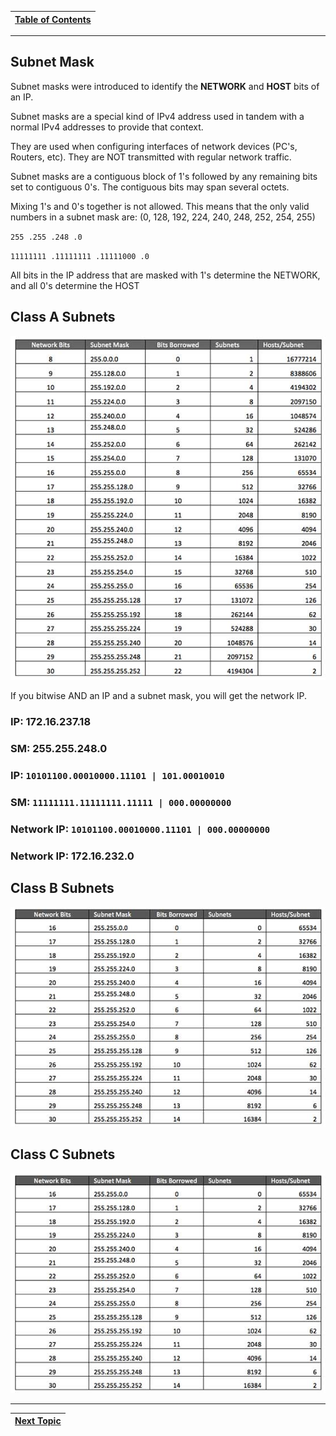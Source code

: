 |[Table of Contents](/00-Table-of-Contents.md)|
|---|

---

## Subnet Mask

Subnet masks were introduced to identify the **NETWORK** and **HOST** bits of an IP.

Subnet masks are a special kind of IPv4 address used in tandem with a normal IPv4 addresses to provide that context.

They are used when configuring interfaces of network devices \(PC's, Routers, etc\). They are NOT transmitted with regular network traffic.

Subnet masks are a contiguous block of 1's followed by any remaining bits set to contiguous 0's. The contiguous bits may span several octets.

Mixing 1's and 0's together is not allowed. This means that the only valid numbers in a subnet mask are: \(0, 128, 192, 224, 240, 248, 252, 254, 255\)

`255 .255 .248 .0`

`11111111 .11111111 .11111000 .0`

All bits in the IP address that are masked with 1's determine the NETWORK, and all 0's determine the HOST

## Class A Subnets

![](/assets/subnet.png)

If you bitwise AND an IP and a subnet mask, you will get the network IP.

### **IP:**    172.16.237.18

### **SM:**   255.255.248.0

### **IP:**                `10101100.00010000.11101 | 101.00010010`

### **SM:**              `11111111.11111111.11111 | 000.00000000`

### **Network IP:** `10101100.00010000.11101 | 000.00000000`

### Network IP: 172.16.232.0

## Class B Subnets

![](/assets/subnetb.png)

## Class C Subnets

![](/assets/subnetc.png)

---

|[Next Topic](/05-osi-layer-3/cidr.md)|
|---|
